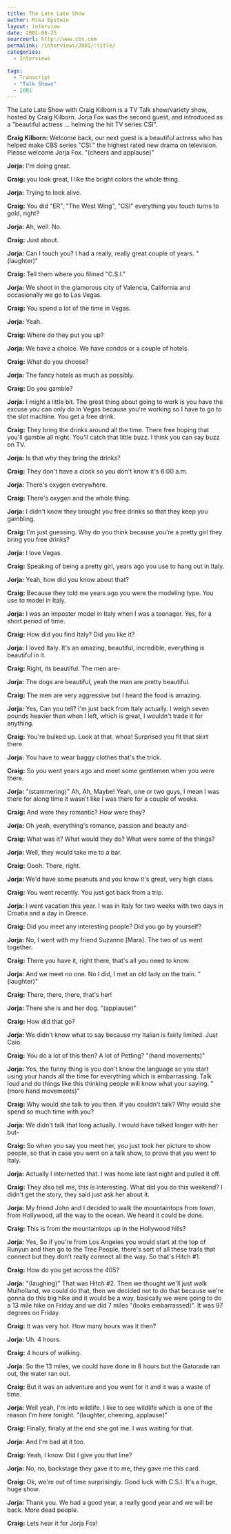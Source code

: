 ```yaml
---
title: The Late Late Show
author: Mika Epstein
layout: interview
date: 2001-06-25
sourceurl: http://www.cbs.com
permalink: /interviews/2001/:title/
categories:
  - Interviews

tags:
  - Transcript
  - "Talk Shows"
  - 2001
---
```

The Late Late Show with Craig Kilborn is a TV Talk show/variety show, hosted by Craig Kilborn. Jorja Fox was the second guest, and introduced as a "beautiful actress ... helming the hit TV series CSI".

**Craig Kilborn:** Welcome back, our next guest is a beautiful actress who has helped make CBS series "CSI." the highest rated new drama on television. Please welcome Jorja Fox. "(cheers and applause)"

**Jorja:** I'm doing great.

**Craig:** you look great, I like the bright colors the whole thing.

**Jorja:** Trying to look alive.

**Craig:** You did "ER", "The West Wing", "CSI" everything you touch turns to gold, right?

**Jorja:** Ah, well. No.

**Craig:** Just about.

**Jorja:** Can I touch you? I had a really, really great couple of years. "(laughter)"

**Craig:** Tell them where you filmed "C.S.I."

**Jorja:** We shoot in the glamorous city of Valencia, California and occasionally we go to Las Vegas.

**Craig:** You spend a lot of the time in Vegas.

**Jorja:** Yeah.

**Craig:** Where do they put you up?

**Jorja:** We have a choice. We have condos or a couple of hotels.

**Craig:** What do you choose?

**Jorja:** The fancy hotels as much as possibly.

**Craig:** Do you gamble?

**Jorja:** I might a little bit. The great thing about going to work is you have the excuse you can only do in Vegas because you're working so I have to go to the slot machine. You get a free drink.

**Craig:** They bring the drinks around all the time. There free hoping that you'll gamble all night. You'll catch that little buzz. I think you can say buzz on TV.

**Jorja:** Is that why they bring the drinks?

**Craig:** They don't have a clock so you don't know it's 6:00 a.m.

**Jorja:** There's oxygen everywhere.

**Craig:** There's oxygen and the whole thing.

**Jorja:** I didn't know they brought you free drinks so that they keep you gambling.

**Craig:** I'm just guessing. Why do you think because you're a pretty girl they bring you free drinks?

**Jorja:** I love Vegas.

**Craig:** Speaking of being a pretty girl, years ago you use to hang out in Italy.

**Jorja:** Yeah, how did you know about that?

**Craig:** Because they told me years ago you were the modeling type. You use to model in Italy.

**Jorja:** I was an imposter model in Italy when I was a teenager. Yes, for a short period of time.

**Craig:** How did you find Italy? Did you like it?

**Jorja:** I loved Italy. It's an amazing, beautiful, incredible, everything is beautiful in it.

**Craig:** Right, its beautiful. The men are-

**Jorja:** The dogs are beautiful, yeah the man are pretty beautiful.

**Craig:** The men are very aggressive but I heard the food is amazing.

**Jorja:** Yes, Can you tell? I'm just back from Italy actually. I weigh seven pounds heavier than when I left, which is great, I wouldn't trade it for anything.

**Craig:** You're bulked up. Look at that. whoa! Surprised you fit that skirt there.

**Jorja:** You have to wear baggy clothes that's the trick.

**Craig:** So you went years ago and meet some gentlemen when you were there.

**Jorja:** "(stammering)" Ah, Ah, Maybe! Yeah, one or two guys, I mean I was there for along time it wasn't like I was there for a couple of weeks.

**Craig:** And were they romantic? How were they?

**Jorja:** Oh yeah, everything's romance, passion and beauty and-

**Craig:** What was it? What would they do? What were some of the things?

**Jorja:** Well, they would take me to a bar.

**Craig:** Oooh. There, right.

**Jorja:** We'd have some peanuts and you know it's great, very high class.

**Craig:** You went recently. You just got back from a trip.

**Jorja:** I went vacation this year. I was in Italy for two weeks with two days in Croatia and a day in Greece.

**Craig:** Did you meet any interesting people? Did you go by yourself?

**Jorja:** No, I went with my friend Suzanne [Mara]. The two of us went together.

**Craig:** There you have it, right there, that's all you need to know.

**Jorja:** And we meet no one. No I did, I met an old lady on the train. "(laughter)"

**Craig:** There, there, there, that's her!

**Jorja:** There she is and her dog. "(applause)"

**Craig:** How did that go?

**Jorja:** We didn't know what to say because my Italian is fairly limited. Just Caio.

**Craig:** You do a lot of this then? A lot of Petting? "(hand movements)"

**Jorja:** Yes, the funny thing is you don't know the language so you start using your hands all the time for everything which is embarrassing. Talk loud and do things like this thinking people will know what your saying. "(more hand movements)"

**Craig:** Why would she talk to you then. If you couldn't talk? Why would she spend so much time with you?

**Jorja:** We didn't talk that long actually. I would have talked longer with her but-

**Craig:** So when you say you meet her, you just took her picture to show people, so that in case you went on a talk show, to prove that you went to Italy.

**Jorja:** Actually I internetted that. I was home late last night and pulled it off.

**Craig:** They also tell me, this is interesting. What did you do this weekend? I didn't get the story, they said just ask her about it.

**Jorja:** My friend John and I decided to walk the mountaintops from town, from Hollywood, all the way to the ocean. We heard it could be done.

**Craig:** This is from the mountaintops up in the Hollywood hills?

**Jorja:** Yes, So if you're from Los Angeles you would start at the top of Runyun and then go to the Tree People, there's sort of all these trails that connect but they don't really connect all the way. So that's Hitch #1.

**Craig:** How do you get across the 405?

**Jorja:** "(laughing)" That was Hitch #2. Then we thought we'll just walk Mulholland, we could do that, then we decided not to do that because we're gonna do this big hike and it would be a way, basically we were going to do a 13 mile hike on Friday and we did 7 miles "(looks embarrassed)". It was 97 degrees on Friday.

**Craig:** It was very hot. How many hours was it then?

**Jorja:** Uh. 4 hours.

**Craig:** 4 hours of walking.

**Jorja:** So the 13 miles, we could have done in 8 hours but the Gatorade ran out, the water ran out.

**Craig:** But it was an adventure and you went for it and it was a waste of time.

**Jorja:** Well yeah, I'm into wildlife. I like to see wildlife which is one of the reason I'm here tonight. "(laughter, cheering, applause)"

**Craig:** Finally, finally at the end she got me. I was waiting for that.

**Jorja:** And I'm bad at it too.

**Craig:** Yeah, I know. Did I give you that line?

**Jorja:** No, no, backstage they gave it to me, they gave me this card.

**Craig:** Ok, we're out of time surprisingly. Good luck with C.S.I. It's a huge, huge show.

**Jorja:** Thank you. We had a good year, a really good year and we will be back. More dead people.

**Craig:** Lets hear it for Jorja Fox!  